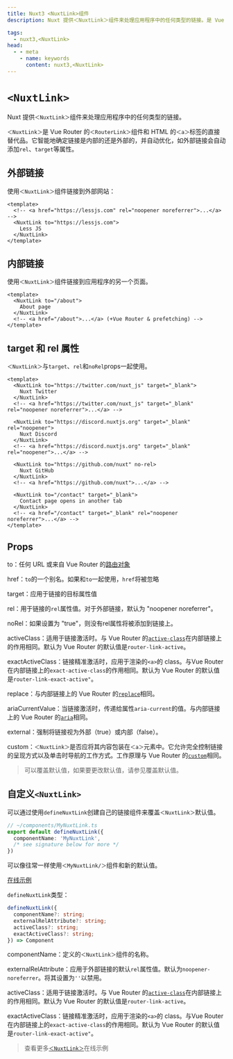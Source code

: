 ```yaml
---
title: Nuxt3 <NuxtLink>组件
description: Nuxt 提供＜NuxtLink＞组件来处理应用程序中的任何类型的链接。是 Vue Router 的`＜RouterLink＞`组件和 HTML 的`＜a＞`标签的直接替代品。它智能地确定链接是内部的还是外部的。

tags: 
  - nuxt3,<NuxtLink>
head:
  - - meta
    - name: keywords
      content: nuxt3,<NuxtLink>
---
```


# `<NuxtLink>`

Nuxt 提供`＜NuxtLink＞`组件来处理应用程序中的任何类型的链接。

`＜NuxtLink＞`是 Vue Router 的`＜RouterLink＞`组件和 HTML 的`＜a＞`标签的直接替代品。它智能地确定链接是内部的还是外部的，并自动优化，如外部链接会自动添加`rel`、`target`等属性。

## 外部链接

使用`＜NuxtLink＞`组件链接到外部网站：

```vue
<template>
  <!-- <a href="https://lessjs.com" rel="noopener noreferrer">...</a> -->
  <NuxtLink to="https://lessjs.com">
    Less JS
  </NuxtLink>
</template>
```

## 内部链接

使用`＜NuxtLink＞`组件链接到应用程序的另一个页面。

```vue
<template>
  <NuxtLink to="/about">
    About page
  </NuxtLink>
  <!-- <a href="/about">...</a> (+Vue Router & prefetching) -->
</template>
```

## target 和 rel 属性

`＜NuxtLink＞`与`target`、`rel`和`noRel`props一起使用。

```vue
<template>
  <NuxtLink to="https://twitter.com/nuxt_js" target="_blank">
    Nuxt Twitter
  </NuxtLink>
  <!-- <a href="https://twitter.com/nuxt_js" target="_blank" rel="noopener noreferrer">...</a> -->

  <NuxtLink to="https://discord.nuxtjs.org" target="_blank" rel="noopener">
    Nuxt Discord
  </NuxtLink>
  <!-- <a href="https://discord.nuxtjs.org" target="_blank" rel="noopener">...</a> -->

  <NuxtLink to="https://github.com/nuxt" no-rel>
    Nuxt GitHub
  </NuxtLink>
  <!-- <a href="https://github.com/nuxt">...</a> -->

  <NuxtLink to="/contact" target="_blank">
    Contact page opens in another tab
  </NuxtLink>
  <!-- <a href="/contact" target="_blank" rel="noopener noreferrer">...</a> -->
</template>
```

## Props

to：任何 URL 或来自 Vue Router 的[路由对象](https://router.vuejs.org/api/#routelocationraw)

href：`to`的一个别名。如果和`to`一起使用，`href`将被忽略

target：应用于链接的目标属性值

rel：用于链接的`rel`属性值。对于外部链接，默认为 "noopener noreferrer"。

noRel：如果设置为 "true"，则没有rel属性将被添加到链接上。

activeClass：适用于链接激活时。与 Vue Router 的[`active-class`](https://router.vuejs.org/zh/api/index.html#active-class)在内部链接上的作用相同。默认为 Vue Router 的默认值是`router-link-active`。

exactActiveClass：链接精准激活时，应用于渲染的`<a>`的 class。与Vue Router在内部链接上的`exact-active-class`的作用相同。默认为 Vue Router 的默认值是`router-link-exact-active"`。

replace：与内部链接上的 Vue Router 的[`replace`](https://router.vuejs.org/zh/api/index.html#replace)相同。

ariaCurrentValue：当链接激活时，传递给属性`aria-current`的值。与内部链接上的 Vue Router 的[`aria`](https://router.vuejs.org/zh/api/index.html#aria-current-value)相同。

external：强制将链接视为外部（true）或内部（false）。

custom：`＜NuxtLink＞`是否应将其内容包装在`＜a＞`元素中。它允许完全控制链接的呈现方式以及单击时导航的工作方式。工作原理与 Vue Router 的[`custom`](https://router.vuejs.org/zh/api/index.html#custom)相同。

> 可以覆盖默认值，如果要更改默认值，请参见覆盖默认值。

## 自定义`<NuxtLink>`

可以通过使用`defineNuxtLink`创建自己的链接组件来覆盖`＜NuxtLink＞`默认值。

```ts
// ~/components/MyNuxtLink.ts
export default defineNuxtLink({
  componentName: 'MyNuxtLink',
  /* see signature below for more */
})
```

可以像往常一样使用`＜MyNuxtLink/＞`组件和新的默认值。

[在线示例](https://stackblitz.com/github/nuxt/framework/tree/main/examples/routing/nuxt-link?file=components%2FMyNuxtLink.ts&terminal=dev)

`defineNuxtLink`类型：

```ts
defineNuxtLink({
  componentName?: string;
  externalRelAttribute?: string;
  activeClass?: string;
  exactActiveClass?: string;
}) => Component
```

componentName：定义的`＜NuxtLink＞`组件的名称。

externalRelAttribute：应用于外部链接的默认`rel`属性值。默认为`noopener-noreferrer`。将其设置为`''`以禁用。

activeClass：适用于链接激活时。与 Vue Router 的[`active-class`](https://router.vuejs.org/zh/api/index.html#active-class)在内部链接上的作用相同。默认为 Vue Router 的默认值是`router-link-active`。


exactActiveClass：链接精准激活时，应用于渲染的`<a>`的 class。与Vue Router在内部链接上的`exact-active-class`的作用相同。默认为 Vue Router 的默认值是`router-link-exact-active"`。

> 查看更多[`＜NuxtLink＞`](https://v3.nuxtjs.org/examples/routing/nuxt-link/)在线示例